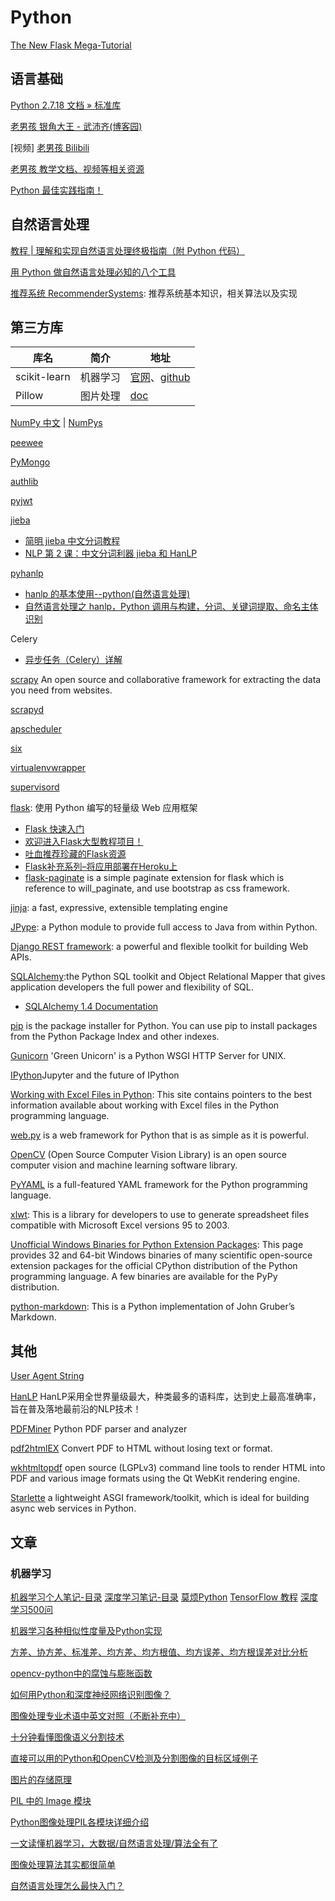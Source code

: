# Python

[The New Flask Mega-Tutorial](https://blog.miguelgrinberg.com/post/the-flask-mega-tutorial-part-i-hello-world)

## 语言基础

[Python 2.7.18 文档 » 标准库](https://docs.python.org/zh-cn/2/library/index.html)

[老男孩 银角大王 - 武沛齐(博客园)](https://www.cnblogs.com/wupeiqi/)

[视频] [老男孩 Bilibili](https://space.bilibili.com/283478842/video)

[老男孩 教学文档、视频等相关资源](https://pythonav.com/)

[Python 最佳实践指南！](https://pythonguidecn.readthedocs.io/zh/latest/index.html)

## 自然语言处理

[教程 | 理解和实现自然语言处理终极指南（附 Python 代码）](https://blog.csdn.net/starzhou/article/details/70605417)

[用 Python 做自然语言处理必知的八个工具](https://mp.weixin.qq.com/s/UUgXV20ojMnd77aMQgiFPw)

[推荐系统 RecommenderSystems](https://github.com/apachecn/RecommenderSystems): 推荐系统基本知识，相关算法以及实现

## 第三方库

| 库名 | 简介 | 地址|
| - | - |- | 
scikit-learn | 机器学习 | [官网](https://scikit-learn.org/stable/)、[github](https://github.com/scikit-learn/scikit-learn)
Pillow | 图片处理 | [doc](https://pillow.readthedocs.io/en/stable/)

[NumPy 中文](https://www.numpy.org.cn/) | [NumPys](http://www.numpy.org/)

[peewee](http://docs.peewee-orm.com/en/latest/index.html)

[PyMongo](https://docs.mongodb.com/drivers/pymongo/)

[authlib](https://docs.authlib.org/en/latest/)

[pyjwt](https://pyjwt.readthedocs.io/en/latest/)

[jieba](https://github.com/fxsjy/jieba)

- [简明 jieba 中文分词教程](https://www.jianshu.com/p/883c2171cdb5)
- [NLP 第 2 课：中文分词利器 jieba 和 HanLP](https://www.jianshu.com/p/009671e56027)

[pyhanlp](https://github.com/hankcs/pyhanlp)

- [hanlp 的基本使用--python(自然语言处理)](https://www.cnblogs.com/ybf-yyj/p/7801429.html)
- [自然语言处理之 hanlp，Python 调用与构建，分词、关键词提取、命名主体识别](https://blog.csdn.net/HHTNAN/article/details/81908451)

Celery

- [异步任务（Celery）详解 ](https://www.cnblogs.com/skyflask/p/9865378.html)

[scrapy](https://scrapy.org/)  An open source and collaborative framework for extracting the data you need from websites.

[scrapyd](https://scrapyd.readthedocs.io/en/stable/index.html)

[apscheduler](https://apscheduler.readthedocs.io/en/latest/index.html)

[six](https://six.readthedocs.io/)

[virtualenvwrapper](https://virtualenvwrapper.readthedocs.io/)

[supervisord](http://www.supervisord.org/index.html)

[flask](https://flask.palletsprojects.com/): 使用 Python 编写的轻量级 Web 应用框架
- [Flask 快速入门](http://docs.jinkan.org/docs/flask/quickstart.html)
- [欢迎进入Flask大型教程项目！](http://www.pythondoc.com/flask-mega-tutorial/)
- [吐血推荐珍藏的Flask资源](https://blog.csdn.net/zV3e189oS5c0tSknrBCL/article/details/82112854)
- [Flask补充系列–将应用部署在Heroku上](http://www.bjhee.com/flask-heroku.html)
- [flask-paginate](https://pythonhosted.org/Flask-paginate/)  is a simple paginate extension for flask which is reference to will_paginate, and use bootstrap as css framework.

[jinja](https://jinja.palletsprojects.com/): a fast, expressive, extensible templating engine

[JPype](https://jpype.readthedocs.io/en/latest/index.html):  a Python module to provide full access to Java from within Python.

[Django REST framework](https://www.django-rest-framework.org/):  a powerful and flexible toolkit for building Web APIs.

[SQLAlchemy](https://www.sqlalchemy.org/):the Python SQL toolkit and Object Relational Mapper that gives application developers the full power and flexibility of SQL.
- [SQLAlchemy 1.4 Documentation](https://docs.sqlalchemy.org/en/14/)

[pip](https://pypi.python.org/pypi/pip/) is the package installer for Python. You can use pip to install packages from the Python Package Index and other indexes.

[Gunicorn](https://gunicorn.org/) 'Green Unicorn' is a Python WSGI HTTP Server for UNIX.

[IPython](http://ipython.org/)Jupyter and the future of IPython

[Working with Excel Files in Python](http://www.python-excel.org/): This site contains pointers to the best information available about working with Excel files in the Python programming language.

[web.py](https://webpy.org/) is a web framework for Python that is as simple as it is powerful. 

[OpenCV](https://opencv.org/) (Open Source Computer Vision Library) is an open source computer vision and machine learning software library. 

[PyYAML](http://pyyaml.org/) is a full-featured YAML framework for the Python programming language.

[xlwt](https://pypi.org/project/xlwt/): This is a library for developers to use to generate spreadsheet files compatible with Microsoft Excel versions 95 to 2003.

[Unofficial Windows Binaries for Python Extension Packages](https://www.lfd.uci.edu/~gohlke/pythonlibs/): This page provides 32 and 64-bit Windows binaries of many scientific open-source extension packages for the official CPython distribution of the Python programming language. A few binaries are available for the PyPy distribution.

[python-markdown](https://python-markdown.github.io/): This is a Python implementation of John Gruber’s Markdown.

## 其他

[User Agent String](http://www.useragentstring.com/)

[HanLP](https://www.hanlp.com/) HanLP采用全世界量级最大，种类最多的语料库，达到史上最高准确率，旨在普及落地最前沿的NLP技术！

[PDFMiner](https://euske.github.io/pdfminer/) Python PDF parser and analyzer

[pdf2htmlEX](https://wang-lu.com/pdf2htmlEX/) Convert PDF to HTML without losing text or format.

[wkhtmltopdf](https://wkhtmltopdf.org/index.html) open source (LGPLv3) command line tools to render HTML into PDF and various image formats using the Qt WebKit rendering engine.

[Starlette](https://www.starlette.io/) a lightweight ASGI framework/toolkit, which is ideal for building async web services in Python.

## 文章

### 机器学习

[机器学习个人笔记-目录](http://www.ai-start.com/ml2014/)
[深度学习笔记-目录](http://www.ai-start.com/dl2017/)
[莫烦Python](https://morvanzhou.github.io/)
[TensorFlow 教程](http://www.tensorflownews.com/)
[深度学习500问](https://github.com/scutan90/DeepLearning-500-questions)

[机器学习各种相似性度量及Python实现](https://blog.csdn.net/u010412858/article/details/60467382)

[方差、协方差、标准差、均方差、均方根值、均方误差、均方根误差对比分析](https://blog.csdn.net/cqfdcw/article/details/78173839)

[opencv-python中的腐蚀与膨胀函数](https://blog.csdn.net/hjxu2016/article/details/77837765)

[如何用Python和深度神经网络识别图像？](https://juejin.im/post/5b349d55e51d45589b1a90a4)

[图像处理专业术语中英文对照（不断补充中）](https://blog.csdn.net/houguofei123/article/details/69100862)

[十分钟看懂图像语义分割技术](https://www.leiphone.com/news/201705/YbRHBVIjhqVBP0X5.html)

[直接可以用的Python和OpenCV检测及分割图像的目标区域例子](https://blog.csdn.net/sinat_36458870/article/details/78825571)

[图片的存储原理](https://blog.csdn.net/sscout/article/details/82314908)

[PIL 中的 Image 模块](http://www.cnblogs.com/way_testlife/archive/2011/04/20/2022997.html)

[Python图像处理PIL各模块详细介绍](https://blog.csdn.net/zhangziju/article/details/79123275)

[一文读懂机器学习，大数据/自然语言处理/算法全有了](https://www.cnblogs.com/gavanwanggw/p/7399577.html)

[图像处理算法其实都很简单](https://blog.csdn.net/weixin_42026802/article/details/80181627)

[自然语言处理怎么最快入门？](https://www.zhihu.com/question/19895141)
